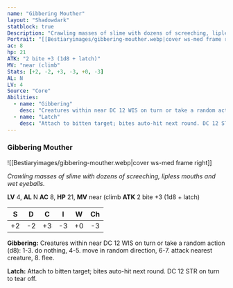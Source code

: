 ```yaml
---
name: "Gibbering Mouther"
layout: "Shadowdark"
statblock: true
Description: "Crawling masses of slime with dozens of screeching, lipless mouths and wet eyeballs."
Portrait: "[[Bestiaryimages/gibbering-mouther.webp|cover ws-med frame right]]"
ac: 8
hp: 21
ATK: "2 bite +3 (1d8 + latch)"
MV: "near (climb"
Stats: [+2, -2, +3, -3, +0, -3]
AL: N
LV: 4
Source: "Core"
Abilities:
  - name: "Gibbering"
    desc: "Creatures within near DC 12 WIS on turn or take a random action (d8): 1-3. do nothing, 4-5. move in random direction, 6-7. attack nearest creature, 8. flee."
  - name: "Latch"
    desc: "Attach to bitten target; bites auto-hit next round. DC 12 STR on turn to tear off."
---
```


### Gibbering Mouther

![[Bestiaryimages/gibbering-mouther.webp|cover ws-med frame right]]

_Crawling masses of slime with dozens of screeching, lipless mouths and wet eyeballs._

**LV** 4, **AL** N
**AC** 8, **HP** 21, **MV** near (climb
**ATK** 2 bite +3 (1d8 + latch)

|  S  |  D  |  C  |  I  |  W  |  Ch  |
|:---:|:---:|:---:|:---:|:---:|:----:|
| +2 | -2 | +3 | -3 | +0 | -3 |

**Gibbering:** Creatures within near DC 12 WIS on turn or take a random action (d8): 1-3. do nothing, 4-5. move in random direction, 6-7. attack nearest creature, 8. flee.

**Latch:** Attach to bitten target; bites auto-hit next round. DC 12 STR on turn to tear off.

